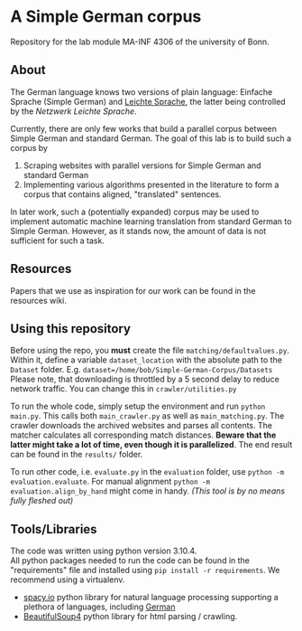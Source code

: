 # A Simple German corpus
Repository for the lab module MA-INF 4306 of the university of Bonn.

## About
The German language knows two versions of plain language: Einfache Sprache (Simple German) and [Leichte Sprache](https://leichte-sprache.de/), the latter being controlled by the _Netzwerk Leichte Sprache_.

Currently, there are only few works that build a parallel corpus between Simple German and standard German. The goal of this lab is to build such a corpus by

1. Scraping websites with parallel versions for Simple German and standard German
2. Implementing various algorithms presented in the literature to form a corpus that contains aligned, "translated" sentences.

In later work, such a (potentially expanded) corpus may be used to implement automatic machine learning translation from standard German to Simple German. However, as it stands now, the amount of data is not sufficient for such a task.


## Resources
Papers that we use as inspiration for our work can be found in the resources wiki.

## Using this repository
Before using the repo, you **must** create the file `matching/defaultvalues.py`.
Within it, define a variable `dataset_location` with the absolute path to the `Dataset` folder. E.g. `dataset=/home/bob/Simple-German-Corpus/Datasets`
Please note, that downloading is throttled by a 5 second delay to reduce network traffic.
You can change this in `crawler/utilities.py`


To run the whole code, simply setup the environment and run `python main.py`.
This calls both `main_crawler.py` as well as `main_matching.py`.
The crawler downloads the archived websites and parses all contents.
The matcher calculates all corresponding match distances.
**Beware that the latter might take a lot of time, even though it is parallelized**.
The end result can be found in the `results/` folder.


To run other code, i.e. `evaluate.py` in the `evaluation` folder, use `python -m evaluation.evaluate`.
For manual alignment `python -m evaluation.align_by_hand` might come in handy.
*(This tool is by no means fully fleshed out)*


## Tools/Libraries
The code was written using python version 3.10.4.\
All python packages needed to run the code can be found in the "requirements" file and installed using
`pip install -r requirements`.
We recommend using a virtualenv.
- [spacy.io](https://spacy.io/) python library for natural language processing supporting a plethora of languages, including [German](https://spacy.io/models/de)
- [BeautifulSoup4](https://www.crummy.com/software/BeautifulSoup/) python library for html parsing / crawling.
